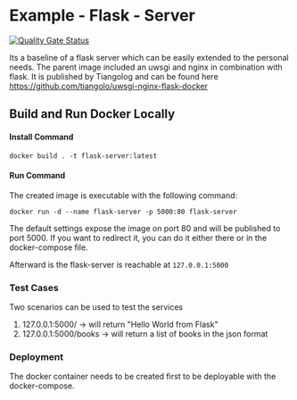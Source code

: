 # Example - Flask - Server

[![Quality Gate Status](https://sonarcloud.io/api/project_badges/measure?project=lucaKnobloch_exampleFlaskDeployment&metric=alert_status)](https://sonarcloud.io/dashboard?id=lucaKnobloch_exampleFlaskDeployment)

Its a baseline of a flask server which can be easily extended to the personal needs. The parent image included an uwsgi and nginx in combination with flask. It is published by Tiangolog and can be found here https://github.com/tiangolo/uwsgi-nginx-flask-docker

## Build and Run Docker Locally 

#### Install Command
  `docker build . -t flask-server:latest`

#### Run Command
The created image is executable with the following command: 
  
  `docker run -d --name flask-server -p 5000:80 flask-server`
  
  The default settings expose the image on port 80 and will be published to port 5000. If you want to redirect it, you can do it either there or in the docker-compose file.

  Afterward is the flask-server is reachable at
     `127.0.0.1:5000`

### Test Cases
Two scenarios can be used to test the services 
1. 127.0.0.1:5000/ -> will return "Hello World from Flask" 
2. 127.0.0.1:5000/books -> will return a list of books in the json format 

### Deployment
The docker container needs to be created first to be deployable with the docker-compose.
